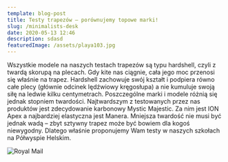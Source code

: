 ```yaml
---
template: blog-post
title: Testy trapezów – porównujemy topowe marki!
slug: /minimalists-desk
date: 2020-05-13 12:46
description: sdasd
featuredImage: /assets/playa103.jpg
---
```

Wszystkie modele na naszych testach trapezów są typu hardshell, czyli z twardą skorupą na plecach. Gdy kite nas ciągnie, cała jego moc przenosi się właśnie na trapez. Hardshell zachowuje swój kształt i podpiera równo całe plecy (głównie odcinek lędźwiowy kręgosłupa) a nie kumuluje swoją siłę na ledwie kilku centymetrach. Poszczególne marki i modele różnią się jednak stopniem twardości. Najtwardszym z testowanych przez nas produktów jest zdecydowanie karbonowy Mystic Majestic. Za nim jest ION Apex a najbardziej elastyczna jest Manera. Mniejsza twardość nie musi być jednak wadą – zbyt sztywny trapez może być bowiem dla kogoś niewygodny. Dlatego właśnie proponujemy Wam testy w naszych szkołach na Półwyspie Helskim.

![Royal Mail](/assets/wind1.jpg "Royal Mail from Unsplash")

